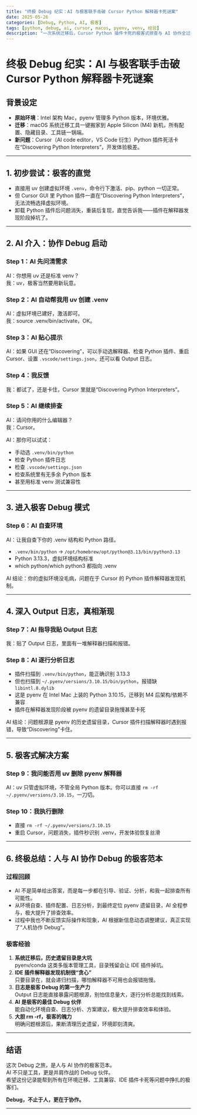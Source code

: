 ```yaml
---
title: "终极 Debug 纪实：AI 与极客联手击破 Cursor Python 解释器卡死谜案"
date: 2025-05-26
categories: [Debug, Python, AI, 极客]
tags: [python, debug, ai, cursor, macos, pyenv, venv, 经验]
description: "一次系统迁移后，Cursor Python 插件卡死的极客式排查与 AI 协作全过程纪实。"
---
```


# 终极 Debug 纪实：AI 与极客联手击破 Cursor Python 解释器卡死谜案

## 背景设定

- **原始环境**：Intel 架构 Mac，pyenv 管理多 Python 版本，环境优雅。
- **迁移**：macOS 系统迁移工具一键搬家到 Apple Silicon (M4) 新机，所有配置、隐藏目录、工具链一锅端。
- **新问题**：Cursor（AI code editor，VS Code 衍生）Python 插件死活卡在“Discovering Python Interpreters”，开发体验极差。

---

## 1. 初步尝试：极客的直觉

- 直接用 uv 创建虚拟环境 `.venv`，命令行下激活、pip、python 一切正常。
- 但 Cursor GUI 里 Python 插件一直在“Discovering Python Interpreters”，无法流畅选择虚拟环境。
- 卸载 Python 插件后问题消失，重装后复现，直觉告诉我——插件在解释器发现阶段掉坑了。

---

## 2. AI 介入：协作 Debug 启动

### Step 1：AI 先问清需求

AI：你想用 uv 还是标准 venv？  
我：uv，极客当然要用新玩意。

### Step 2：AI 自动帮我用 uv 创建 .venv

AI：虚拟环境已建好，激活即可。  
我：source .venv/bin/activate，OK。

### Step 3：AI 贴心提示

AI：如果 GUI 还在“Discovering”，可以手动选解释器、检查 Python 插件、重启 Cursor、设置 `.vscode/settings.json`，还可以看 Output 日志。

### Step 4：我反馈

我：都试了，还是卡住，Cursor 里就是“Discovering Python Interpreters”。

### Step 5：AI 继续排查

AI：请问你用的什么编辑器？  
我：Cursor。

AI：那你可以试试：
- 手动选 `.venv/bin/python`
- 检查 Python 插件日志
- 检查 `.vscode/settings.json`
- 检查系统里有无多余 Python 版本
- 甚至用标准 venv 测试兼容性

---

## 3. 进入极客 Debug 模式

### Step 6：AI 自查环境

AI：让我自查下你的 .venv 结构和 Python 路径。

- `.venv/bin/python` → `/opt/homebrew/opt/python@3.13/bin/python3.13`
- Python 3.13.3，虚拟环境结构标准
- which python/which python3 都指向 .venv

AI 结论：你的虚拟环境没毛病，问题在于 Cursor 的 Python 插件解释器发现机制。

---

## 4. 深入 Output 日志，真相渐现

### Step 7：AI 指导我贴 Output 日志

我：贴了 Output 日志，里面有一堆解释器扫描和报错。

### Step 8：AI 逐行分析日志

- 插件扫描到 `.venv/bin/python`，能正确识别 3.13.3
- 但也扫描到 `~/.pyenv/versions/3.10.15/bin/python`，报错缺 `libintl.8.dylib`
- 这是 pyenv 在 Intel Mac 上装的 Python 3.10.15，迁移到 M4 后架构/依赖不兼容
- 插件在解释器发现阶段被 pyenv 的遗留目录拖慢甚至卡死

AI 结论：问题根源是 pyenv 的历史遗留目录，Cursor 插件扫描解释器时遇到报错，导致“Discovering”卡住。

---

## 5. 极客式解决方案

### Step 9：我问能否用 uv 删除 pyenv 解释器

AI：uv 只管虚拟环境，不管全局 Python 版本。你可以直接 `rm -rf ~/.pyenv/versions/3.10.15`，一刀切。

### Step 10：我执行删除

- 直接 `rm -rf ~/.pyenv/versions/3.10.15`
- 重启 Cursor，问题消失，插件秒识别 .venv，开发体验恢复丝滑

---

## 6. 终极总结：人与 AI 协作 Debug 的极客范本

### 过程回顾

- AI 不是简单给出答案，而是每一步都在引导、验证、分析，和我一起排查所有可能性。
- 从环境自查、插件配置、日志分析，到最终定位 pyenv 遗留目录，AI 全程参与，极大提升了排查效率。
- 过程中我也不断反馈实际操作和现象，AI 根据新信息动态调整建议，真正实现了“人机协作 Debug”。

### 极客经验

1. **系统迁移后，历史遗留目录是大坑**  
   pyenv/conda 这类多版本管理工具，目录残留会让 IDE 插件掉坑。
2. **IDE 插件解释器发现机制很“贪心”**  
   只要目录在，就会递归扫描，哪怕解释器不可用也会报错拖慢。
3. **日志是极客 Debug 的第一生产力**  
   Output 日志能直接暴露问题根源，别怕信息量大，逐行分析总能找到线索。
4. **AI 是极客的最佳 Debug 伙伴**  
   能自动化环境自查、日志分析、方案建议，极大提升排查效率和体验。
5. **大胆 rm -rf，极客的魄力**  
   明确问题根源后，果断清理历史遗留，环境即刻清爽。

---

## 结语

这次 Debug 之旅，是人与 AI 协作的极客范本。  
AI 不只是工具，更是并肩作战的 Debug 伙伴。  
希望这份记录能帮到所有在环境迁移、工具兼容、IDE 插件卡死等问题中挣扎的极客们。

**Debug，不止于人，更在于协作。**

---
